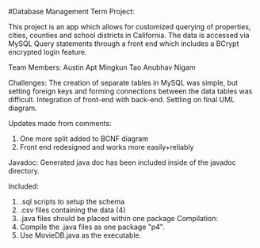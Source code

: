 #Database Management Term Project:

This project is an app which allows for customized querying of properties, cities, counties and school districts in California. The data is accessed via MySQL Query statements through a front end which includes a BCrypt encrypted login feature. 


Team Members:
Austin Apt
Mingkun Tao
Anubhav Nigam


Challenges:
The creation of separate tables in MySQL was simple, but setting foreign keys and forming connections between the data tables was difficult.
Integration of front-end with back-end.
Settling on final UML diagram.

Updates made from comments:
1. One more split added to BCNF diagram
2. Front end redesigned and works more easily+reliably

Javadoc:
Generated java doc has been included inside of the javadoc directory.

Included:
1. .sql scripts to setup the schema
2. .csv files containing the data (4)
3. .java files should be placed within one package
Compilation:
1. Compile the .java files as one package "p4".
2. Use MovieDB.java as the executable. 
